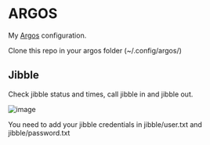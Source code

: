 # ARGOS
My [Argos](https://github.com/p-e-w/argos) configuration.

Clone this repo in your argos folder (~/.config/argos/)

## Jibble
Check jibble status and times, call jibble in and jibble out.

![image](https://user-images.githubusercontent.com/6308233/112284286-5df9eb00-8c89-11eb-806f-8fb167123ac2.png)

You need to add your jibble credentials in jibble/user.txt and jibble/password.txt
